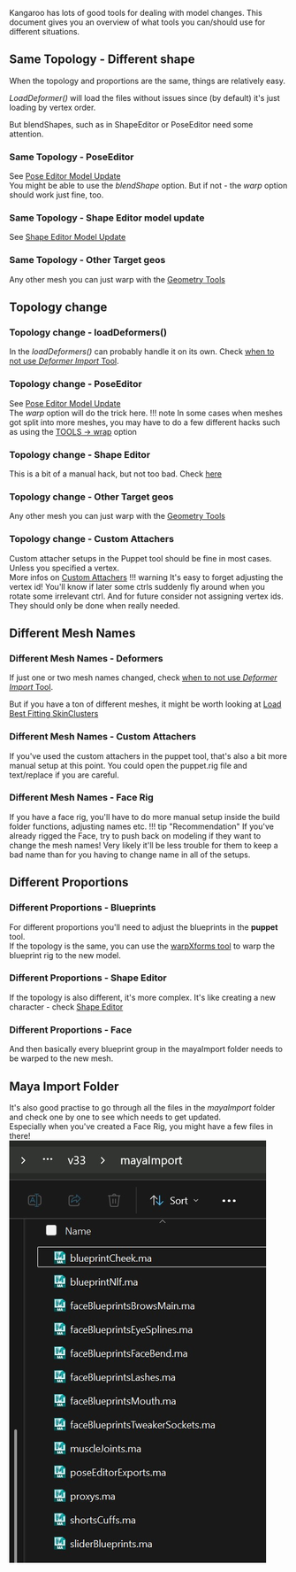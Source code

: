 Kangaroo has lots of good tools for dealing with model changes. This document gives you an overview of what tools you
can/should use for different situations. 


## Same Topology - Different shape
When the topology and proportions are the same, things are relatively easy.

*LoadDeformer()* will load the files without issues since (by default) it's just loading by vertex order.

But blendShapes, such as in ShapeEditor or PoseEditor need some attention.
### Same Topology - PoseEditor
See [Pose Editor Model Update](body/poseEditor2.md#model-change)  
You might be able to use the *blendShape* option. But if not - the *warp* option should work just fine, too.
### Same Topology - Shape Editor model update
See [Shape Editor Model Update](face/shapeEditor1.md#meshes---model-change)
### Same Topology - Other Target geos 
Any other mesh you can just warp with the [Geometry Tools](tools/toolsGeometry.md#warp-poses)


## Topology change
### Topology change - loadDeformers()
In the *loadDeformers()* can probably handle it on its own. Check [when to not use *Deformer Import* Tool](tools/toolsDeformerImport.md#when-to-not-use-it).


### Topology change - PoseEditor
See [Pose Editor Model Update](body/poseEditor2.md#model-change)  
The *warp* option will do the trick here. 
!!! note
    In some cases when meshes got split into more meshes, you may have to do a few different hacks such as using the
    [TOOLS -> wrap](body/poseEditor2.md#warp) option 

### Topology change - Shape Editor
This is a bit of a manual hack, but not too bad. Check [here](face/shapeEditor1.md#different-topology)  

### Topology change - Other Target geos 
Any other mesh you can just warp with the [Geometry Tools](tools/toolsGeometry.md#warp-poses)

### Topology change - Custom Attachers 
Custom attacher setups in the Puppet tool should be fine in most cases. Unless you specified a vertex.  
More infos on [Custom Attachers](puppet/puppetGeneral.md#attachers)
!!! warning
    It's easy to forget adjusting the vertex id! You'll know if later some ctrls suddenly fly around when you rotate some irrelevant ctrl.
    And for future consider not assigning vertex ids. They should only be done when really needed.



## Different Mesh Names
### Different Mesh Names - Deformers
If just one or two mesh names changed, check [when to not use *Deformer Import* Tool](tools/toolsDeformerImport.md#when-to-not-use-it).

But if you have a ton of different meshes, it might be worth looking at [Load Best Fitting SkinClusters](tools/toolsDeformerImport.md#load-best-fitting-skinclusters)

### Different Mesh Names - Custom Attachers
If you've used the custom attachers in the puppet tool, that's also a bit more manual setup at this point. 
You could open the puppet.rig file and text/replace if you are careful.

### Different Mesh Names - Face Rig
If you have a face rig, you'll have to do more manual setup inside the build folder functions, adjusting names etc.
!!! tip "Recommendation"
    If you've already rigged the Face, try to push back on modeling if they want to change the mesh names! Very likely it'll be less trouble
    for them to keep a bad name than for you having to change name in all of the setups.
 




## Different Proportions
### Different Proportions - Blueprints
For different proportions you'll need to adjust the blueprints in the **puppet** tool.  
If the topology is the same, you can use the [warpXforms tool](tools/toolsGeometry.md#warp-xforms) to 
warp the blueprint rig to the new model.

### Different Proportions - Shape Editor
If the topology is also different, it's more complex. It's like creating a new character - check [Shape Editor](face/shapeEditor2.md#transfer-to-new-character)

### Different Proportions - Face
And then basically every blueprint group in the mayaImport folder needs to be warped to the new mesh.


## Maya Import Folder
It's also good practise to go through all the files in the *mayaImport* folder and check one by one to see which needs to get updated.  
Especially when you've created a Face Rig, you might have a few files in there!  
![Alt text](images/modelChange_mayaImport.jpg)


